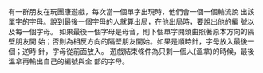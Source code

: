 有一群朋友在玩團康遊戲，每次當一個單字出現時，他們會一個一個輪流說 出該單字的字母。說到最後一個字母的人就算出局，在他出局時，要說出他的編 號以及每一個字母。 
如果最後一個字母是母音，則下個單字開頭由照著原本方向的隔壁朋友開 始；否則為相反方向的隔壁朋友開始。如果是順時針，字母放入最後一個；逆時 針，字母從前面放入。 遊戲結束條件為只剩一個人(溫拿)的時候，最後溫拿再輸出自己的編號與全 部的字母。 
 
